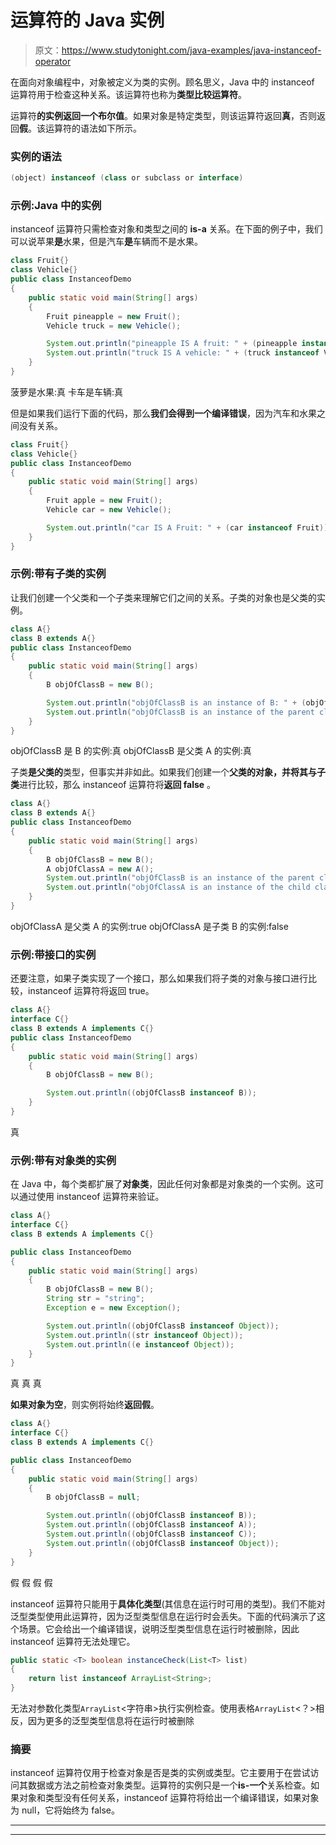 # 运算符的 Java 实例

> 原文：<https://www.studytonight.com/java-examples/java-instanceof-operator>

在面向对象编程中，对象被定义为类的实例。顾名思义，Java 中的 instanceof 运算符用于检查这种关系。该运算符也称为**类型比较运算符**。

运算符**的实例返回一个布尔值**。如果对象是特定类型，则该运算符返回**真**，否则返回**假**。该运算符的语法如下所示。

### 实例的语法

```java
(object) instanceof (class or subclass or interface)
```

### 示例:Java 中的实例

instanceof 运算符只需检查对象和类型之间的 **is-a** 关系。在下面的例子中，我们可以说苹果**是**水果，但是汽车**是**车辆而不是水果。

```java
class Fruit{}
class Vehicle{}
public class InstanceofDemo
{
	public static void main(String[] args)
	{
		Fruit pineapple = new Fruit();
		Vehicle truck = new Vehicle();

		System.out.println("pineapple IS A fruit: " + (pineapple instanceof Fruit));
		System.out.println("truck IS A vehicle: " + (truck instanceof Vehicle));		
	}
}
```

菠萝是水果:真
卡车是车辆:真

但是如果我们运行下面的代码，那么**我们会得到一个编译错误**，因为汽车和水果之间没有关系。

```java
class Fruit{}
class Vehicle{}
public class InstanceofDemo
{
	public static void main(String[] args)
	{
		Fruit apple = new Fruit();
		Vehicle car = new Vehicle();

		System.out.println("car IS A Fruit: " + (car instanceof Fruit));
	}
}
```

### 示例:带有子类的实例

让我们创建一个父类和一个子类来理解它们之间的关系。子类的对象也是父类的实例。

```java
class A{}
class B extends A{}
public class InstanceofDemo
{
	public static void main(String[] args)
	{
		B objOfClassB = new B();

		System.out.println("objOfClassB is an instance of B: " + (objOfClassB instanceof B));
		System.out.println("objOfClassB is an instance of the parent class A: " + (objOfClassB instanceof A));	
	}
}
```

objOfClassB 是 B 的实例:真
objOfClassB 是父类 A 的实例:真

子类**是父类的**类型，但事实并非如此。如果我们创建一个**父类的对象，并将其与子类**进行比较，那么 instanceof 运算符将**返回 false** 。

```java
class A{}
class B extends A{}
public class InstanceofDemo
{
	public static void main(String[] args)
	{
		B objOfClassB = new B();
		A objOfClassA = new A();
		System.out.println("objOfClassB is an instance of the parent class A: " + (objOfClassB instanceof A));	
		System.out.println("objOfClassA is an instance of the child class B: " + (objOfClassA instanceof B));	
	}
}
```

objOfClassA 是父类 A 的实例:true
objOfClassA 是子类 B 的实例:false

### 示例:带接口的实例

还要注意，如果子类实现了一个接口，那么如果我们将子类的对象与接口进行比较，instanceof 运算符将返回 true。

```java
class A{}
interface C{}
class B extends A implements C{}
public class InstanceofDemo
{
	public static void main(String[] args)
	{
		B objOfClassB = new B();

		System.out.println((objOfClassB instanceof B));
	}
}
```

真

### 示例:带有对象类的实例

在 Java 中，每个类都扩展了**对象类**，因此任何对象都是对象类的一个实例。这可以通过使用 instanceof 运算符来验证。

```java
class A{}
interface C{}
class B extends A implements C{}

public class InstanceofDemo
{
	public static void main(String[] args)
	{
		B objOfClassB = new B();
		String str = "string";
		Exception e = new Exception();

		System.out.println((objOfClassB instanceof Object));
		System.out.println((str instanceof Object));
		System.out.println((e instanceof Object));
	}
}
```

真
真
真

**如果对象为空**，则实例将始终**返回假**。

```java
class A{}
interface C{}
class B extends A implements C{}

public class InstanceofDemo
{
	public static void main(String[] args)
	{
		B objOfClassB = null;

		System.out.println((objOfClassB instanceof B));
		System.out.println((objOfClassB instanceof A));
		System.out.println((objOfClassB instanceof C));
		System.out.println((objOfClassB instanceof Object));
	}
}
```

假
假
假
假

instanceof 运算符只能用于**具体化类型**(其信息在运行时可用的类型)。我们不能对泛型类型使用此运算符，因为泛型类型信息在运行时会丢失。下面的代码演示了这个场景。它会给出一个编译错误，说明泛型类型信息在运行时被删除，因此 instanceof 运算符无法处理它。

```java
public static <T> boolean instanceCheck(List<T> list)
{
    return list instanceof ArrayList<String>;
}
```

无法对参数化类型`ArrayList`<字符串>执行实例检查。使用表格`ArrayList`<？>相反，因为更多的泛型类型信息将在运行时被删除

### 摘要

instanceof 运算符仅用于检查对象是否是类的实例或类型。它主要用于在尝试访问其数据或方法之前检查对象类型。运算符的实例只是一个**is-一个**关系检查。如果对象和类型没有任何关系，instanceof 运算符将给出一个编译错误，如果对象为 null，它将始终为 false。

* * *

* * *